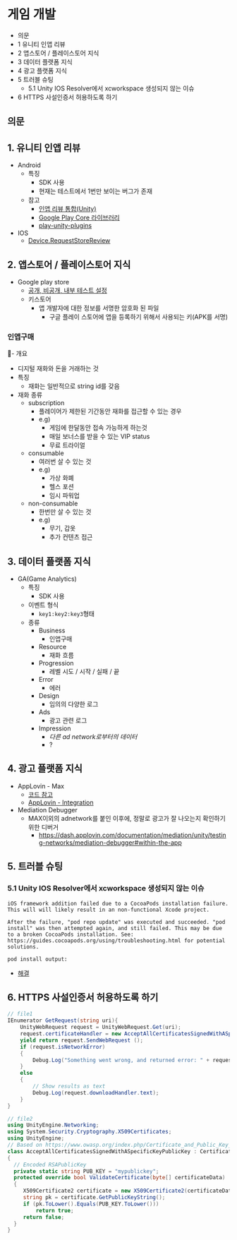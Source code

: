 # 게임 개발

- 의문
- 1 유니티 인앱 리뷰
- 2 앱스토어 / 플레이스토어 지식
- 3 데이터 플랫폼 지식
- 4 광고 플랫폼 지식
- 5 트러블 슈팅
  - 5.1 Unity IOS Resolver에서 xcworkspace 생성되지 않는 이슈
- 6 HTTPS 사설인증서 허용하도록 하기

## 의문

## 1. 유니티 인앱 리뷰

- Android
  - 특징
    - SDK 사용
    - 현재는 테스트에서 1번만 보이는 버그가 존재
  - 참고
    - [인앱 리뷰 통합(Unity)](https://developer.android.com/guide/playcore/in-app-review/unity?hl=ko)
    - [Google Play Core 라이브러리](https://developer.android.com/guide/playcore?hl=ko#unity)
    - [play-unity-plugins](https://github.com/google/play-unity-plugins/releases)
- IOS
  - [Device.RequestStoreReview](https://docs.unity3d.com/ScriptReference/iOS.Device.RequestStoreReview.html)

## 2. 앱스토어 / 플레이스토어 지식

- Google play store
  - [공개, 비공개, 내부 테스트 설정](https://support.google.com/googleplay/android-developer/answer/9845334?hl=ko)
  - 키스토어
    - 앱 개발자에 대한 정보를 서명한 암호화 된 파일
      - 구글 플레이 스토어에 앱을 등록하기 위해서 사용되는 키(APK를 서명)

### 인앱구매

- 개요
  - 디지털 재화와 돈을 거래하는 것
- 특징
  - 재화는 일반적으로 string id를 갖음
- 재화 종류
  - subscription
    - 플레이어가 제한된 기간동안 재화를 접근할 수 있는 경우
    - e.g)
      - 게임에 한달동안 접속 가능하게 하는것
      - 매일 보너스를 받을 수 있는 VIP status
      - 무료 트라이얼
  - consumable
    - 여러번 살 수 있는 것
    - e.g)
      - 가상 화폐
      - 헬스 포션
      - 임시 파워업
  - non-consumable
    - 한번만 살 수 있는 것
    - e.g)
      - 무기, 갑옷
      - 추가 컨텐츠 접근

## 3. 데이터 플랫폼 지식

- GA(Game Analytics)
  - 특징
    - SDK 사용
  - 이벤트 형식
    - `key1:key2:key3`형태
  - 종류
    - Business
      - 인앱구매
    - Resource
      - 재화 흐름
    - Progression
      - 레벨 시도 / 시작 / 실패 / 끝
    - Error
      - 에러
    - Design
      - 임의의 다양한 로그
    - Ads
      - 광고 관련 로그
    - Impression
      - *다른 ad network로부터의 데이터*
      - ?

## 4. 광고 플랫폼 지식

- AppLovin - Max
  - [코드 참고](https://github.com/AppLovin/AppLovin-MAX-Unity-Plugin/blob/master/DemoApp/Assets/Scripts/HomeScreen.cs)
  - [AppLovin - Integration](https://dash.applovin.com/documentation/mediation/unity/getting-started/integration)
- Mediation Debugger
  - MAX이외의 adnetwork를 붙인 이후에, 정말로 광고가 잘 나오는지 확인하기 위한 디버거
    - https://dash.applovin.com/documentation/mediation/unity/testing-networks/mediation-debugger#within-the-app

## 5. 트러블 슈팅

### 5.1 Unity IOS Resolver에서 xcworkspace 생성되지 않는 이슈

```
iOS framework addition failed due to a CocoaPods installation failure. This will will likely result in an non-functional Xcode project.

After the failure, "pod repo update" was executed and succeeded. "pod install" was then attempted again, and still failed. This may be due to a broken CocoaPods installation. See: https://guides.cocoapods.org/using/troubleshooting.html for potential solutions.

pod install output:
```

- [해결](https://phillip5094.github.io/ios/unity/Unity-iOS-Resolver%EC%97%90%EC%84%9C-xcworkspace-%EC%83%9D%EC%84%B1%EB%90%98%EC%A7%80-%EC%95%8A%EB%8A%94-%EC%9D%B4%EC%8A%88/)

## 6. HTTPS 사설인증서 허용하도록 하기

```cs
// file1
IEnumerator GetRequest(string uri){
    UnityWebRequest request = UnityWebRequest.Get(uri);
    request.certificateHandler = new AcceptAllCertificatesSignedWithASpecificKeyPublicKey();
    yield return request.SendWebRequest ();
    if (request.isNetworkError)
    {
        Debug.Log("Something went wrong, and returned error: " + request.error);
    }
    else
    {
        // Show results as text
        Debug.Log(request.downloadHandler.text);
    }
}

// file2
using UnityEngine.Networking;
using System.Security.Cryptography.X509Certificates;
using UnityEngine;
// Based on https://www.owasp.org/index.php/Certificate_and_Public_Key_Pinning#.Net
class AcceptAllCertificatesSignedWithASpecificKeyPublicKey : CertificateHandler
{
  // Encoded RSAPublicKey
  private static string PUB_KEY = "mypublickey";
  protected override bool ValidateCertificate(byte[] certificateData)
  {
     X509Certificate2 certificate = new X509Certificate2(certificateData);
     string pk = certificate.GetPublicKeyString();
     if (pk.ToLower().Equals(PUB_KEY.ToLower()))
         return true;
     return false;
  }
}
```
